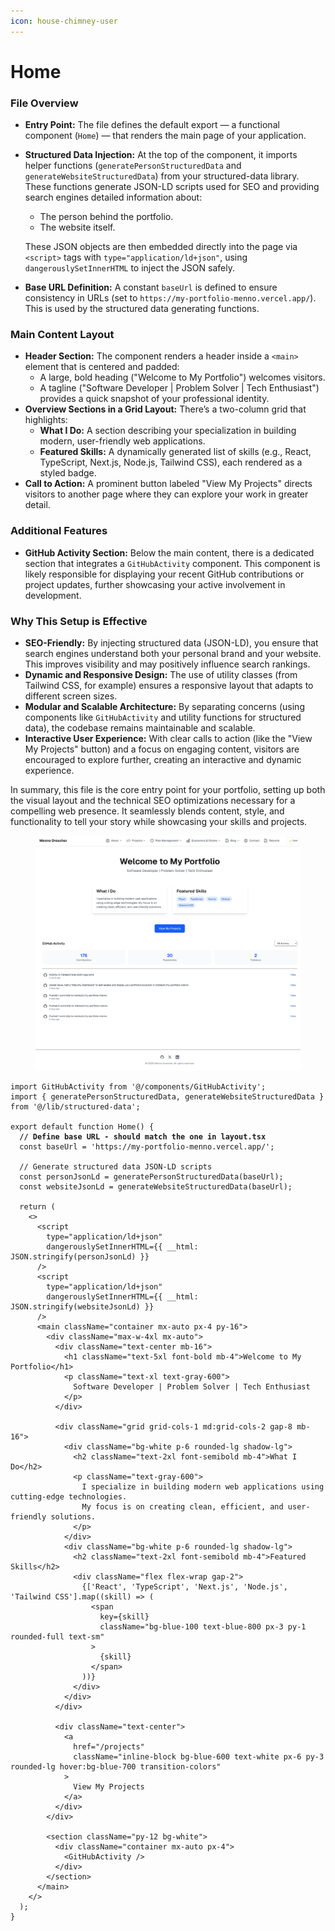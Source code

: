 ```yaml
---
icon: house-chimney-user
---
```


# Home

### **File Overview**

* **Entry Point:** The file defines the default export — a functional component (`Home`) — that renders the main page of your application.
*   **Structured Data Injection:** At the top of the component, it imports helper functions (`generatePersonStructuredData` and `generateWebsiteStructuredData`) from your structured-data library. These functions generate JSON-LD scripts used for SEO and providing search engines detailed information about:

    * The person behind the portfolio.
    * The website itself.

    These JSON objects are then embedded directly into the page via `<script>` tags with `type="application/ld+json"`, using `dangerouslySetInnerHTML` to inject the JSON safely.
* **Base URL Definition:** A constant `baseUrl` is defined to ensure consistency in URLs (set to `https://my-portfolio-menno.vercel.app/`). This is used by the structured data generating functions.

### **Main Content Layout**

* **Header Section:** The component renders a header inside a `<main>` element that is centered and padded:
  * A large, bold heading ("Welcome to My Portfolio") welcomes visitors.
  * A tagline ("Software Developer | Problem Solver | Tech Enthusiast") provides a quick snapshot of your professional identity.
* **Overview Sections in a Grid Layout:** There’s a two-column grid that highlights:
  * **What I Do:** A section describing your specialization in building modern, user-friendly web applications.
  * **Featured Skills:** A dynamically generated list of skills (e.g., React, TypeScript, Next.js, Node.js, Tailwind CSS), each rendered as a styled badge.
* **Call to Action:** A prominent button labeled "View My Projects" directs visitors to another page where they can explore your work in greater detail.

### **Additional Features**

* **GitHub Activity Section:** Below the main content, there is a dedicated section that integrates a `GitHubActivity` component. This component is likely responsible for displaying your recent GitHub contributions or project updates, further showcasing your active involvement in development.

### **Why This Setup is Effective**

* **SEO-Friendly:** By injecting structured data (JSON-LD), you ensure that search engines understand both your personal brand and your website. This improves visibility and may positively influence search rankings.
* **Dynamic and Responsive Design:** The use of utility classes (from Tailwind CSS, for example) ensures a responsive layout that adapts to different screen sizes.
* **Modular and Scalable Architecture:** By separating concerns (using components like `GitHubActivity` and utility functions for structured data), the codebase remains maintainable and scalable.
* **Interactive User Experience:** With clear calls to action (like the "View My Projects" button) and a focus on engaging content, visitors are encouraged to explore further, creating an interactive and dynamic experience.

In summary, this file is the core entry point for your portfolio, setting up both the visual layout and the technical SEO optimizations necessary for a compelling web presence. It seamlessly blends content, style, and functionality to tell your story while showcasing your skills and projects.

<figure><img src="../.gitbook/assets/Screenshot_29-4-2025_111254_localhost.jpeg" alt=""><figcaption></figcaption></figure>

<pre class="language-typescript" data-title="/src/app/page.tsx" data-line-numbers><code class="lang-typescript">import GitHubActivity from '@/components/GitHubActivity';
import { generatePersonStructuredData, generateWebsiteStructuredData } from '@/lib/structured-data';

export default function Home() {
<strong>  // Define base URL - should match the one in layout.tsx
</strong>  const baseUrl = 'https://my-portfolio-menno.vercel.app/';
  
  // Generate structured data JSON-LD scripts
  const personJsonLd = generatePersonStructuredData(baseUrl);
  const websiteJsonLd = generateWebsiteStructuredData(baseUrl);
  
  return (
    &#x3C;>
      &#x3C;script 
        type="application/ld+json"
        dangerouslySetInnerHTML={{ __html: JSON.stringify(personJsonLd) }}
      />
      &#x3C;script 
        type="application/ld+json"
        dangerouslySetInnerHTML={{ __html: JSON.stringify(websiteJsonLd) }}
      />
      &#x3C;main className="container mx-auto px-4 py-16">
        &#x3C;div className="max-w-4xl mx-auto">
          &#x3C;div className="text-center mb-16">
            &#x3C;h1 className="text-5xl font-bold mb-4">Welcome to My Portfolio&#x3C;/h1>
            &#x3C;p className="text-xl text-gray-600">
              Software Developer | Problem Solver | Tech Enthusiast
            &#x3C;/p>
          &#x3C;/div>

          &#x3C;div className="grid grid-cols-1 md:grid-cols-2 gap-8 mb-16">
            &#x3C;div className="bg-white p-6 rounded-lg shadow-lg">
              &#x3C;h2 className="text-2xl font-semibold mb-4">What I Do&#x3C;/h2>
              &#x3C;p className="text-gray-600">
                I specialize in building modern web applications using cutting-edge technologies.
                My focus is on creating clean, efficient, and user-friendly solutions.
              &#x3C;/p>
            &#x3C;/div>
            &#x3C;div className="bg-white p-6 rounded-lg shadow-lg">
              &#x3C;h2 className="text-2xl font-semibold mb-4">Featured Skills&#x3C;/h2>
              &#x3C;div className="flex flex-wrap gap-2">
                {['React', 'TypeScript', 'Next.js', 'Node.js', 'Tailwind CSS'].map((skill) => (
                  &#x3C;span
                    key={skill}
                    className="bg-blue-100 text-blue-800 px-3 py-1 rounded-full text-sm"
                  >
                    {skill}
                  &#x3C;/span>
                ))}
              &#x3C;/div>
            &#x3C;/div>
          &#x3C;/div>

          &#x3C;div className="text-center">
            &#x3C;a
              href="/projects"
              className="inline-block bg-blue-600 text-white px-6 py-3 rounded-lg hover:bg-blue-700 transition-colors"
            >
              View My Projects
            &#x3C;/a>
          &#x3C;/div>
        &#x3C;/div>

        &#x3C;section className="py-12 bg-white">
          &#x3C;div className="container mx-auto px-4">
            &#x3C;GitHubActivity />
          &#x3C;/div>
        &#x3C;/section>
      &#x3C;/main>
    &#x3C;/>
  );
}
</code></pre>
